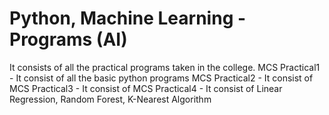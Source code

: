 # Python, Machine Learning -Programs (AI)
It consists of all the practical programs taken in the college.
MCS Practical1 - It consist of all the basic python programs
MCS Practical2 - It consist of 
MCS Practical3 - It consist of
MCS Practical4 - It consist of Linear Regression, Random Forest, K-Nearest Algorithm 

